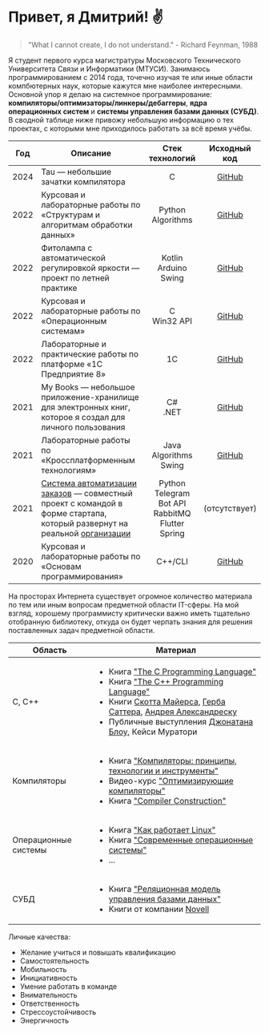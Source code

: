 # Привет, я Дмитрий! :v:

> "What I cannot create, I do not understand." - Richard Feynman, 1988

Я студент первого курса магистратуры Московского Технического Университета Связи и Информатики (МТУСИ). Занимаюсь программированием с 2014 года, точечно изучая те или иные области компбютерных наук, которые кажутся мне наиболее интересными. Основной упор я делаю на системное программирование: **компиляторы/оптимизаторы/линкеры/дебаггеры**, **ядра операционных систем** и **системы управления базами данных (СУБД)**. В сводной таблице ниже привожу небольшую информацию о тех проектах, с которыми мне приходилось работать за всё время учёбы.

| Год  | Описание                                                                                                                                                                           |                         Стек технологий                         |                                               Исходный код                                               |
|:----:|------------------------------------------------------------------------------------------------------------------------------------------------------------------------------------|:---------------------------------------------------------------:|:--------------------------------------------------------------------------------------------------------:|
| 2024 | Tau — небольшие зачатки компилятора                                                                                                                                                |                                C                                |                       [GitHub](https://github.com/wkns37/milky-way/tree/2024-tau)                        |
| 2022 | Курсовая и лабораторные работы по «Структурам и алгоритмам обработки данных»                                                                                                       |                      Python<br/>Algorithms                      |                      [GitHub](https://github.com/wkns37/milky-way/tree/2022-python)                      |
| 2022 | Фитолампа с автоматической регулировкой яркости — проект по летней практике                                                                                                        |                  Kotlin<br/>Arduino<br/>Swing                   |                    [GitHub](https://github.com/wkns37/milky-way/tree/2022-grow-lamp)                     |
| 2022 | Курсовая и лабораторные работы по «Операционным системам»                                                                                                                          |                         C<br/>Win32 API                         |                        [GitHub](https://github.com/wkns37/milky-way/tree/2022-os)                        |
| 2022 | Лабораторные и практические работы по платформе «1С Предприятие 8»                                                                                                                 |                               1С                                |                        [GitHub](https://github.com/wkns37/milky-way/tree/2022-1c)                        |
| 2021 | My Books — небольшое приложение-хранилище для электронных книг, которое я создал для личного пользования                                                                           |                           C#<br/>.NET                           |                     [GitHub](https://github.com/wkns37/milky-way/tree/2021-my-books)                     |
| 2021 | Лабораторные работы по «Кроссплатформенным технологиям»                                                                                                                            |                  Java<br/>Algorithms<br/>Swing                  |                       [GitHub](https://github.com/wkns37/milky-way/tree/2021-java)                       |
| 2021 | [Система автоматизации заказов](https://newt.team/) — совместный проект с командой в форме стартапа, который развернут на реальной [организации](https://t.me/doner_house_msk_bot) | Python<br/>Telegram Bot API<br/>RabbitMQ<br/>Flutter<br/>Spring | (отсутствует) |
| 2020 | Курсовая и лабораторные работы по «Основам программирования»                                                                                                                       |                             C++/CLI                             |                   [GitHub](https://github.com/wkns37/milky-way/tree/2020-informatics)                    |

На просторах Интернета существует огромное количество материала по тем или иным вопросам предметной области IT-сферы. На мой взгляд, хорошему программисту критически важно иметь тщательно отобранную библиотеку, откуда он будет черпать знания для решения поставленных задач предметной области.

| Область              | Материал                                                                                                                                                                                                                                                                                                                                                                                                                                                                                                                                                                                                                                                     |
|----------------------|--------------------------------------------------------------------------------------------------------------------------------------------------------------------------------------------------------------------------------------------------------------------------------------------------------------------------------------------------------------------------------------------------------------------------------------------------------------------------------------------------------------------------------------------------------------------------------------------------------------------------------------------------------------|
| C, C++               | <ul><li>Книга ["The C Programming Language"](https://seriouscomputerist.atariverse.com/media/pdf/book/C%20Programming%20Language%20-%202nd%20Edition%20(OCR).pdf)</li><li>Книга ["The C++ Programming Language"](https://chenweixiang.github.io/docs/The_C++_Programming_Language_4th_Edition_Bjarne_Stroustrup.pdf)</li><li>Книги [Скотта Майерса](https://en.wikipedia.org/wiki/Scott_Meyers), [Герба Саттера](https://en.wikipedia.org/wiki/Herb_Sutter), [Андрея Александреску](https://en.wikipedia.org/wiki/Andrei_Alexandrescu)</li><li>Публичные выступления [Джонатана Блоу](https://en.wikipedia.org/wiki/Jonathan_Blow), Кейси Муратори</li></ul> |
| Компиляторы          | <ul><li>Книга ["Компиляторы: принципы, технологии и инструменты"](https://a.co/d/c5tfOKD)</li><li>Видео-курс ["Оптимизирующие компиляторы"](https://youtube.com/playlist?list=PL3BR09unfgcjBG1H9xRUesaQX6nCsobs1)</li><li>Книга ["Compiler Construction"](https://people.inf.ethz.ch/wirth/CompilerConstruction/CompilerConstruction1.pdf)</li></ul>                                                                                                                                                                                                                                                                                                         |
| Операционные системы | <ul><li>Книга ["Как работает Linux"](https://a.co/d/etoHiXd)</li><li>Книга ["Современные операционные системы"](https://a.co/d/029PvKX)</li><li>...</li></ul>                                                                                                                                                                                                                                                                                                                                                                                                                                                                                                |
| СУБД                 | <ul><li>Книга ["Реляционная модель управления базами данных"](https://a.co/d/3GiydUc)</li><li>Книги от компании [Novell](https://en.wikipedia.org/wiki/Novell)</li></ul>                                                                                                                                                                                                                                                                                                                                                                                                                                                                                     |

Личные качества:
- Желание учиться и повышать квалификацию
- Самостоятельность
- Мобильность
- Инициативность
- Умение работать в команде
- Внимательность
- Ответственность
- Стрессоустойчивость
- Энергичность
